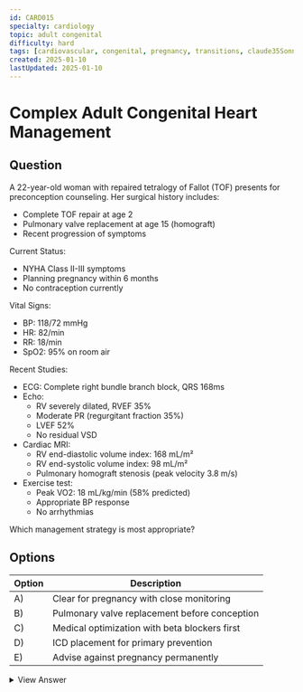 ```yaml
---
id: CARD015
specialty: cardiology
topic: adult congenital
difficulty: hard
tags: [cardiovascular, congenital, pregnancy, transitions, claude35Sonnet]
created: 2025-01-10
lastUpdated: 2025-01-10
---
```


# Complex Adult Congenital Heart Management

## Question
A 22-year-old woman with repaired tetralogy of Fallot (TOF) presents for preconception counseling. Her surgical history includes:
- Complete TOF repair at age 2
- Pulmonary valve replacement at age 15 (homograft)
- Recent progression of symptoms

Current Status:
- NYHA Class II-III symptoms
- Planning pregnancy within 6 months
- No contraception currently

Vital Signs:
- BP: 118/72 mmHg
- HR: 82/min
- RR: 18/min
- SpO2: 95% on room air

Recent Studies:
- ECG: Complete right bundle branch block, QRS 168ms
- Echo:
  * RV severely dilated, RVEF 35%
  * Moderate PR (regurgitant fraction 35%)
  * LVEF 52%
  * No residual VSD
- Cardiac MRI:
  * RV end-diastolic volume index: 168 mL/m²
  * RV end-systolic volume index: 98 mL/m²
  * Pulmonary homograft stenosis (peak velocity 3.8 m/s)
- Exercise test:
  * Peak VO2: 18 mL/kg/min (58% predicted)
  * Appropriate BP response
  * No arrhythmias

Which management strategy is most appropriate?

## Options
| Option | Description |
|--------|-------------|
| A)     | Clear for pregnancy with close monitoring |
| B)     | Pulmonary valve replacement before conception |
| C)     | Medical optimization with beta blockers first |
| D)     | ICD placement for primary prevention |
| E)     | Advise against pregnancy permanently |

<details>
<summary>View Answer</summary>

## Correct Answer
B

## Explanation
This case highlights complex decision-making in adult congenital heart disease:

1. High-Risk Features:
   - Severe RV dilation (RVEDVI >160 mL/m²)
   - RV dysfunction (RVEF <40%)
   - Wide QRS (>160ms)
   - Significant RVOT obstruction
   - Reduced exercise capacity

2. Why PVR Before Pregnancy (B) is Optimal:
   - Prevents further RV deterioration
   - Reduces pregnancy-related complications
   - Improves exercise capacity
   - Better long-term outcomes
   - Optimal timing for intervention

3. Why Other Options Fail:
   - A) Too risky given current RV status
   - C) Medical therapy won't address mechanical issues
   - D) Not indicated without arrhythmias
   - E) Too restrictive after appropriate intervention

4. Key Management Principles:
   - Optimize hemodynamics before pregnancy
   - Address mechanical issues proactively
   - Consider long-term outcomes
   - Balance maternal/fetal risks
   - Time interventions appropriately

5. Evidence-Based Considerations:
   - WHO Class III risk for pregnancy
   - RV volumes exceed intervention threshold
   - QRS duration predicts arrhythmia risk
   - Exercise capacity below safe threshold

## References
- JACC 2023: "Adult Congenital Heart Disease Guidelines"
- EHJ 2021: "Pregnancy in Adult Congenital Heart Disease"
- Circulation 2022: "Timing of Pulmonary Valve Replacement"
</details>
